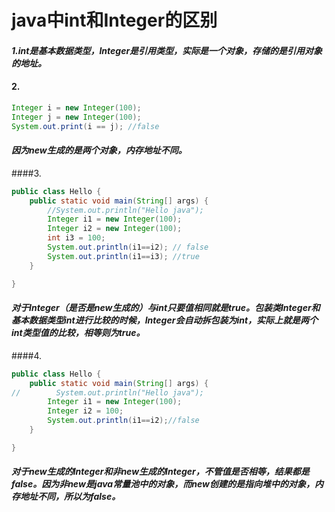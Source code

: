 # java中int和Integer的区别

#### ***1.int是基本数据类型，Integer是引用类型，实际是一个对象，存储的是引用对象的地址。***

#### 2.

```java
Integer i = new Integer(100);
Integer j = new Integer(100);
System.out.print(i == j); //false
```

#### *因为new生成的是两个对象，内存地址不同。*

####3.

```java
public class Hello {
    public static void main(String[] args) {
        //System.out.println("Hello java");
        Integer i1 = new Integer(100);
        Integer i2 = new Integer(100);
        int i3 = 100;
        System.out.println(i1==i2); // false
        System.out.println(i1==i3); //true
    }

}
```

####  *对于Integer（是否是new生成的）与int只要值相同就是true。包装类Integer和基本数据类型int进行比较的时候，Integer会自动拆包装为int，实际上就是两个int类型值的比较，相等则为true。*

####4.

```java
public class Hello {
    public static void main(String[] args) {
//        System.out.println("Hello java");
        Integer i1 = new Integer(100);
        Integer i2 = 100;
        System.out.println(i1==i2);//false
    }

}
```

####   *对于new生成的Integer和非new生成的Integer，不管值是否相等，结果都是false。因为非new是java常量池中的对象，而new创建的是指向堆中的对象，内存地址不同，所以为false。*









